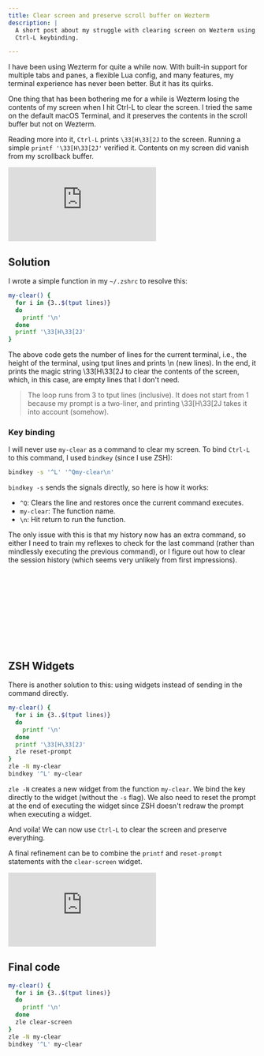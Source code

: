 ```yaml
---
title: Clear screen and preserve scroll buffer on Wezterm
description: |
  A short post about my struggle with clearing screen on Wezterm using the
  Ctrl-L keybinding.

---
```

I have been using Wezterm for quite a while now. With built-in support for
multiple tabs and panes, a flexible Lua config, and many features, my terminal
experience has never been better. But it has its quirks.

One thing that has been bothering me for a while is Wezterm losing the contents
of my screen when I hit Ctrl-L to clear the screen. I tried the same on the
default macOS Terminal, and it preserves the contents in the scroll buffer but
not on Wezterm.

Reading more into it, `Ctrl-L` prints `\33[H\33[2J` to the screen. Running a
simple `printf '\33[H\33[2J'` verified it. Contents on my screen did vanish from
my scrollback buffer.

<iframe
  src="https://www.youtube.com/embed/q-hy6RzNNwM"
  title="Original clear-screen behaviour"
  frameborder="0"
  allow="accelerometer; autoplay; clipboard-write; encrypted-media; gyroscope; picture-in-picture; web-share"
  allowfullscreen
></iframe>

## Solution

I wrote a simple function in my `~/.zshrc` to resolve this:

```bash
my-clear() {
  for i in {3..$(tput lines)}
  do
    printf '\n'
  done
  printf '\33[H\33[2J'
}
```

The above code gets the number of lines for the current terminal, i.e., the
height of the terminal, using tput lines and prints \n (new lines). In the end,
it prints the magic string \33[H\33[2J to clear the contents of the screen,
which, in this case, are empty lines that I don't need.

> The loop runs from 3 to tput lines (inclusive). It does not start from 1
> because my prompt is a two-liner, and printing \33[H\33[2J takes it into
> account (somehow).

### Key binding

I will never use `my-clear` as a command to clear my screen. To bind `Ctrl-L` to
this command, I used `bindkey` (since I use ZSH):

```bash
bindkey -s '^L' '^Qmy-clear\n'
```

`bindkey -s` sends the signals directly, so here is how it works:

* `^Q`: Clears the line and restores once the current command executes.
* `my-clear`: The function name.
* `\n`: Hit return to run the function.

The only issue with this is that my history now has an extra command, so
either I need to train my reflexes to check for the last command (rather than
mindlessly executing the previous command), or I figure out how to clear the
session history (which seems very unlikely from first impressions).

<iframe
  src="https://www.youtube.com/embed/Zf8zFoEeqW8"
  title="Clear screen behaviour after fix"
  frameborder="0"
  allow="accelerometer; autoplay; clipboard-write; encrypted-media; gyroscope; picture-in-picture; web-share"
  allowfullscreen
></iframe>

## ZSH Widgets

There is another solution to this: using widgets instead of sending in the
command directly.

```bash
my-clear() {
  for i in {3..$(tput lines)}
  do
    printf '\n'
  done
  printf '\33[H\33[2J'
  zle reset-prompt
}
zle -N my-clear
bindkey '^L' my-clear
```

`zle -N` creates a new widget from the function `my-clear`. We bind the key
directly to the widget (without the `-s` flag). We also need to reset the prompt
at the end of executing the widget since ZSH doesn't redraw the prompt when
executing a widget.

And voila! We can now use `Ctrl-L` to clear the screen and preserve everything.

A final refinement can be to combine the `printf` and `reset-prompt` statements with the `clear-screen` widget.

<iframe
  src="https://www.youtube.com/embed/On5NzQgo4kM"
  title="Clear screen with ZSH widget (Final)"
  frameborder="0"
  allow="accelerometer; autoplay; clipboard-write; encrypted-media; gyroscope; picture-in-picture; web-share"
  allowfullscreen
></iframe>

## Final code

```bash
my-clear() {
  for i in {3..$(tput lines)}
  do
    printf '\n'
  done
  zle clear-screen
}
zle -N my-clear
bindkey '^L' my-clear
```
